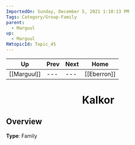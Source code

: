 ```yaml
---
ImportedOn: Sunday, December 5, 2021 1:10:13 PM
Tags: Category/Group-Family
parent:
  - Marguul
up:
  - Marguul
RWtopicId: Topic_45
---
```


| Up | Prev | Next | Home |
|----|------|------|------|
| [[Marguul]] | --- | --- | [[Eberron]] |

# <center>Kalkor</center>

## Overview

**Type**: Family
